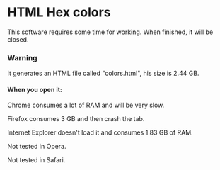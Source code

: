 # HTML Hex colors

This software requires some time for working. When finished, it will be closed.

### Warning

It generates an HTML file called "colors.html", his size is 2.44 GB.
#### When you open it:

Chrome consumes a lot of RAM and will be very slow.

Firefox consumes 3 GB and then crash the tab.

Internet Explorer doesn't load it and consumes 1.83 GB of RAM.

Not tested in Opera.

Not tested in Safari.
